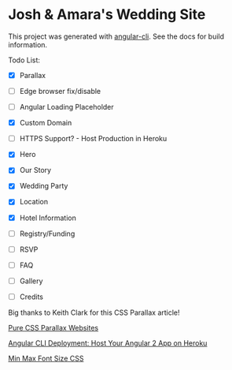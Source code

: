# Josh & Amara's Wedding Site

This project was generated with [angular-cli](https://github.com/angular/angular-cli). See the docs for build information.

Todo List:
- [x] Parallax
- [ ] Edge browser fix/disable
- [ ] Angular Loading Placeholder
- [x] Custom Domain
- [ ] HTTPS Support? - Host Production in Heroku
- [x] Hero
- [x] Our Story
- [x] Wedding Party
- [x] Location
- [x] Hotel Information
- [ ] Registry/Funding
- [ ] RSVP
- [ ] FAQ
- [ ] Gallery
- [ ] Credits


Big thanks to Keith Clark for this CSS Parallax article!

[Pure CSS Parallax Websites](http://keithclark.co.uk/articles/pure-css-parallax-websites/)

[Angular CLI Deployment: Host Your Angular 2 App on Heroku](https://medium.com/@ryanchenkie_40935/angular-cli-deployment-host-your-angular-2-app-on-heroku-3f266f13f352#.ug2yxfgxe)

[Min Max Font Size CSS](https://github.com/nathanford/min-max-font-size)